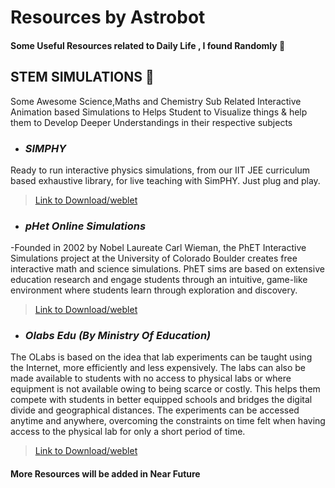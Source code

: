# Resources by Astrobot

#### Some Useful Resources related to Daily Life , I found Randomly 🙂

## **STEM SIMULATIONS** 🚀
Some Awesome Science,Maths and Chemistry Sub Related Interactive Animation based Simulations to Helps Student to Visualize things & help them to Develop Deeper Understandings in their respective subjects


- ### _SIMPHY_
Ready to run interactive physics simulations, from our IIT JEE curriculum based exhaustive library, for live teaching with SimPHY. Just plug and play.
> [Link to Download/weblet](https://simphy.com/)

- ### _pHet Online Simulations_
-Founded in 2002 by Nobel Laureate Carl Wieman, the PhET Interactive Simulations project at the University of Colorado Boulder creates free interactive math and science simulations. PhET sims are based on extensive education research and engage students through an intuitive, game-like environment where students learn through exploration and discovery.
> [Link to Download/weblet](https://phet.colorado.edu/)

- ### _Olabs Edu (By Ministry Of Education)_
 The OLabs is based on the idea that lab experiments can be taught using the Internet, more efficiently and less expensively. The labs can also be made available to students with no access to physical labs or where equipment is not available owing to being scarce or costly. This helps them compete with students in better equipped schools and bridges the digital divide and geographical distances. The experiments can be accessed anytime and anywhere, overcoming the constraints on time felt when having access to the physical lab for only a short period of time.
> [Link to Download/weblet](http://www.olabs.edu.in/)


#### More Resources will be added in Near Future 
